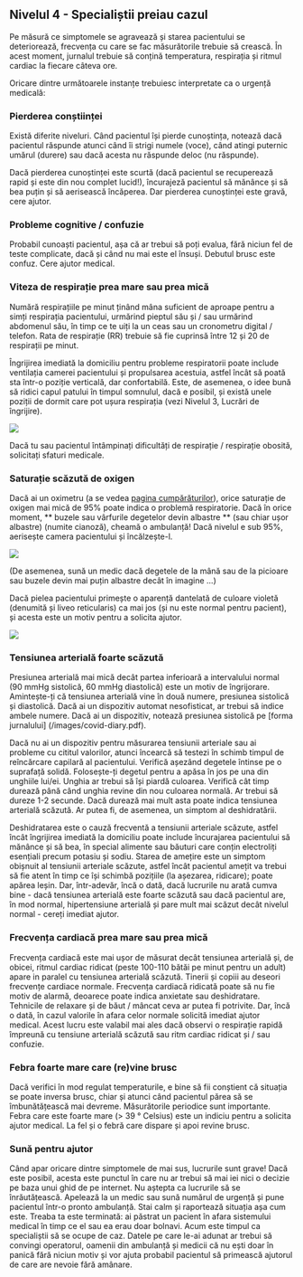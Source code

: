 ## Nivelul 4 - Specialiștii preiau cazul

Pe măsură ce simptomele se agravează și starea pacientului se deteriorează, frecvența cu care se fac măsurătorile trebuie să crească. În acest moment, jurnalul trebuie să conțină temperatura, respirația și ritmul cardiac la fiecare câteva ore.

Oricare dintre următoarele instanțe trebuiesc interpretate ca o urgență medicală:

### Pierderea conștiinței

Există diferite niveluri. Când pacientul își pierde cunoștința, notează dacă pacientul răspunde atunci când îi strigi numele (voce), când atingi puternic umărul (durere) sau dacă acesta nu răspunde deloc (nu răspunde).

Dacă pierderea cunoștinței este scurtă (dacă pacientul se recuperează rapid și este din nou complet lucid!), încurajeză pacientul să mănânce și să bea puțin și să aerisească încăperea. Dar pierderea cunoștinței este gravă, cere ajutor.

### Probleme cognitive / confuzie

Probabil cunoaști pacientul, așa că ar trebui să poți evalua, fără niciun fel de teste complicate, dacă și când nu mai este el însuși. Debutul brusc este confuz. Cere ajutor medical.

### Viteza de respirație prea mare sau prea mică

Numără respirațiile pe minut ținând mâna suficient de aproape pentru a simți respirația pacientului, urmărind pieptul său și / sau urmărind abdomenul său, în timp ce te uiți la un ceas sau un cronometru digital / telefon. Rata de respirație (RR) trebuie să fie cuprinsă între 12 și 20 de respirații pe minut.

Îngrijirea imediată la domiciliu pentru probleme respiratorii poate include ventilația camerei pacientului și propulsarea acestuia, astfel încât să poată sta într-o poziție verticală, dar confortabilă. Este, de asemenea, o idee bună să ridici capul patului în timpul somnulul, dacă e posibil, și există unele poziții de dormit care pot ușura respirația (vezi Nivelul 3, Lucrări de îngrijire).

![](/images/dyspnoe.png)

Dacă tu sau pacientul întâmpinați dificultăți de respirație / respirație obosită, solicitați sfaturi medicale.

### Saturație scăzută de oxigen

Dacă ai un oximetru (a se vedea [pagina cumpărăturilor](/shopping)), orice saturație de oxigen mai mică de 95% poate indica o problemă respiratorie. Dacă în orice moment, ** buzele sau vârfurile degetelor devin albastre ** (sau chiar ușor albastre) (numite cianoză), cheamă o ambulanță! Dacă nivelul e sub 95%, aerisește camera pacientului și încălzește-l.

![](/images/cyanosis.png)

(De asemenea, sună un medic dacă degetele de la mână sau de la picioare sau buzele devin mai puțin albastre decât în imagine ...)

Dacă pielea pacientului primește o aparență dantelată de culoare violetă (denumită și liveo reticularis) ca mai jos (și nu este normal pentru pacient), și acesta este un motiv pentru a solicita ajutor.

![](/images/livedo-reticularis.png)

### Tensiunea arterială foarte scăzută

Presiunea arterială mai mică decât partea inferioară a intervalului normal (90 mmHg sistolică, 60 mmHg diastolică) este un motiv de îngrijorare. Amintește-ți că tensiunea arterială vine în două numere, presiunea sistolică și diastolică. Dacă ai un dispozitiv automat nesofisticat, ar trebui să indice ambele numere. Dacă ai un dispozitiv, notează presiunea sistolică pe [forma jurnalului] (/images/covid-diary.pdf).

Dacă nu ai un dispozitiv pentru măsurarea tensiunii arteriale sau ai probleme cu cititul valorilor, atunci încearcă să testezi în schimb timpul de reîncărcare capilară al pacientului. Verifică așezând degetele întinse pe o suprafață solidă. Folosește-ți degetul pentru a apăsa în jos pe una din unghiile lui/ei. Unghia ar trebui să își piardă culoarea. Verifică cât timp durează până când unghia revine din nou culoarea normală. Ar trebui să dureze 1-2 secunde. Dacă durează mai mult asta poate indica tensiunea arterială scăzută. Ar putea fi, de asemenea, un simptom al deshidratării.

Deshidratarea este o cauză frecventă a tensiunii arteriale scăzute, astfel încât îngrijirea imediată la domiciliu poate include încurajarea pacientului să mănânce și să bea, în special alimente sau băuturi care conțin electroliți esențiali precum potasiu și sodiu. Starea de amețire este un simptom obișnuit al tensiunii arteriale scăzute, astfel încât pacientul amețit va trebui să fie atent în timp ce își schimbă pozițiile (la așezarea, ridicare); poate apărea leșin. Dar, într-adevăr, încă o dată, dacă lucrurile nu arată cumva bine - dacă tensiunea arterială este foarte scăzută sau dacă pacientul are, în mod normal, hipertensiune arterială și pare mult mai scăzut decât nivelul normal - cereți imediat ajutor.

### Frecvența cardiacă prea mare sau prea mică

Frecvența cardiacă este mai ușor de măsurat decât tensiunea arterială și, de obicei, ritmul cardiac ridicat (peste 100-110 bătăi pe minut pentru un adult) apare in paralel cu tensiunea arterială scăzută. Tinerii și copiii au deseori frecvențe cardiace normale. Frecvența cardiacă ridicată poate să nu fie motiv de alarmă, deoarece poate indica anxietate sau deshidratare. Tehnicile de relaxare și de băut / mâncat ceva ar putea fi potrivite. Dar, încă o dată, în cazul valorile în afara celor normale solicită imediat ajutor medical. Acest lucru este valabil mai ales dacă observi o respirație rapidă împreună cu tensiune arterială scăzută sau ritm cardiac ridicat și / sau confuzie.

### Febra foarte mare care (re)vine brusc

Dacă verifici în mod regulat temperaturile, e bine să fii conștient că situația se poate inversa brusc, chiar și atunci când pacientul părea să se îmbunătățească mai devreme. Măsurătorile periodice sunt importante. Febra care este foarte mare (> 39 ° Celsius) este un indiciu pentru a solicita ajutor medical. La fel și o febră care dispare și apoi revine brusc.

### Sună pentru ajutor

Când apar oricare dintre simptomele de mai sus, lucrurile sunt grave! Dacă este posibil, acesta este punctul în care nu ar trebui să mai iei nici o decizie pe baza unui ghid de pe internet. Nu aștepta ca lucrurile să se înrăutățească. Apelează la un medic sau sună numărul de urgență și pune pacientul într-o pronto ambulanță. Stai calm și raportează situația așa cum este. Treaba ta este terminată: ai păstrat un pacient în afara sistemului medical în timp ce el sau ea erau doar bolnavi. Acum este timpul ca specialiștii să se ocupe de caz. Datele pe care le-ai adunat ar trebui să convingi operatorul, oamenii din ambulanță și medicii că nu ești doar în panică fără niciun motiv și vor ajuta probabil pacientul să primească ajutorul de care are nevoie fără amânare.

